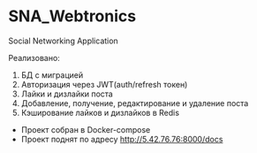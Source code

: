 # SNA_Webtronics
Social Networking Application

Реализовано:
1. БД с миграцией
2. Авторизация через JWT(auth/refresh токен)
3. Лайки и дизлайки поста
4. Добавление, получение, редактирование и удаление поста
5. Кэширование лайков и дизлайков в Redis

 - Проект собран в Docker-compose
 - Проект поднят по адресу http://5.42.76.76:8000/docs